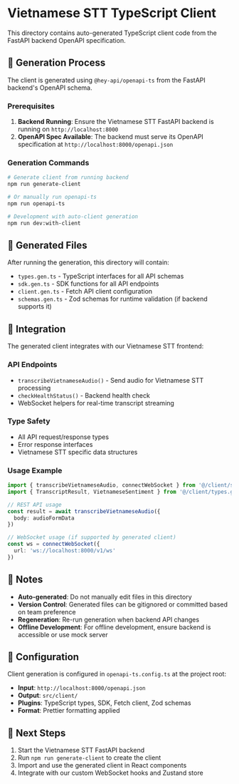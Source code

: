 # Vietnamese STT TypeScript Client

This directory contains auto-generated TypeScript client code from the FastAPI backend OpenAPI specification.

## 🔄 Generation Process

The client is generated using `@hey-api/openapi-ts` from the FastAPI backend's OpenAPI schema.

### Prerequisites

1. **Backend Running**: Ensure the Vietnamese STT FastAPI backend is running on `http://localhost:8000`
2. **OpenAPI Spec Available**: The backend must serve its OpenAPI specification at `http://localhost:8000/openapi.json`

### Generation Commands

```bash
# Generate client from running backend
npm run generate-client

# Or manually run openapi-ts
npm run openapi-ts

# Development with auto-client generation
npm run dev:with-client
```

## 📁 Generated Files

After running the generation, this directory will contain:

- `types.gen.ts` - TypeScript interfaces for all API schemas
- `sdk.gen.ts` - SDK functions for all API endpoints  
- `client.gen.ts` - Fetch API client configuration
- `schemas.gen.ts` - Zod schemas for runtime validation (if backend supports it)

## 🔗 Integration

The generated client integrates with our Vietnamese STT frontend:

### API Endpoints
- `transcribeVietnameseAudio()` - Send audio for Vietnamese STT processing
- `checkHealthStatus()` - Backend health check
- WebSocket helpers for real-time transcript streaming

### Type Safety
- All API request/response types
- Error response interfaces
- Vietnamese STT specific data structures

### Usage Example

```typescript
import { transcribeVietnameseAudio, connectWebSocket } from '@/client/sdk.gen'
import { TranscriptResult, VietnameseSentiment } from '@/client/types.gen'

// REST API usage
const result = await transcribeVietnameseAudio({
  body: audioFormData
})

// WebSocket usage (if supported by generated client)
const ws = connectWebSocket({
  url: 'ws://localhost:8000/v1/ws'
})
```

## 📝 Notes

- **Auto-generated**: Do not manually edit files in this directory
- **Version Control**: Generated files can be gitignored or committed based on team preference
- **Regeneration**: Re-run generation when backend API changes
- **Offline Development**: For offline development, ensure backend is accessible or use mock server

## 🔧 Configuration

Client generation is configured in `openapi-ts.config.ts` at the project root:

- **Input**: `http://localhost:8000/openapi.json`
- **Output**: `src/client/`
- **Plugins**: TypeScript types, SDK, Fetch client, Zod schemas
- **Format**: Prettier formatting applied

## 🚀 Next Steps

1. Start the Vietnamese STT FastAPI backend
2. Run `npm run generate-client` to create the client
3. Import and use the generated client in React components
4. Integrate with our custom WebSocket hooks and Zustand store